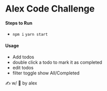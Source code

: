 # Alex Code Challenge
#### Steps to Run
- `npm i` `yarn start`

#### Usage
- Add todos
- double click a todo to mark it as completed
- edit todos
- filter toggle show All/Completed

✍ w/ 💟 by alex

